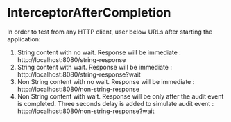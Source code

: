 # InterceptorAfterCompletion

In order to test from any HTTP client, user below URLs after starting the application:

1. String content with no wait. Response will be immediate : http://localhost:8080/string-response
2. String content with wait. Response will be immediate : http://localhost:8080/string-response?wait
3. Non String content with no wait. Response will be immediate : http://localhost:8080/non-string-response
4. Non String content with wait. Response will be only after the audit event is completed. Three seconds delay is added to simulate audit event : http://localhost:8080/non-string-response?wait
